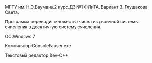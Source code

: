 МГТУ им. Н.Э.Баумана.2 курс.ДЗ №1 ФЛиТА. Вариант 3.
Глушакова Света.

Программа переводит множество чисел из двоичной системы счисления в десятичную систему счисления.


OC:Windows 7

Компилятор:ConsolePauser.exe

Текстовый редактор:Dev-C++
